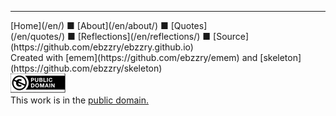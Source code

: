 
***
<div class="footer">

<div class="text-small">
[Home](/en/) ■ [About](/en/about/) ■ [Quotes](/en/quotes/) ■ [Reflections](/en/reflections/) ■ [Source](https://github.com/ebzzry/ebzzry.github.io)
</div>
<div class="text-x-small">
Created with [emem](https://github.com/ebzzry/emem) and [skeleton](https://github.com/ebzzry/skeleton)
<div>

<div class="text-x-small">
<a rel="license" href="https://creativecommons.org/publicdomain/zero/1.0/deed.en"><img alt="CC0 1.0 Universal (CC0 1.0) Public Domain Dedication" class="cc" src="/bil/cc0-88x31.webp" /></a><br>
This work is in the <a rel="license" href="https://creativecommons.org/publicdomain/zero/1.0/deed.en">public domain.</a><br>
</div>

</div>
